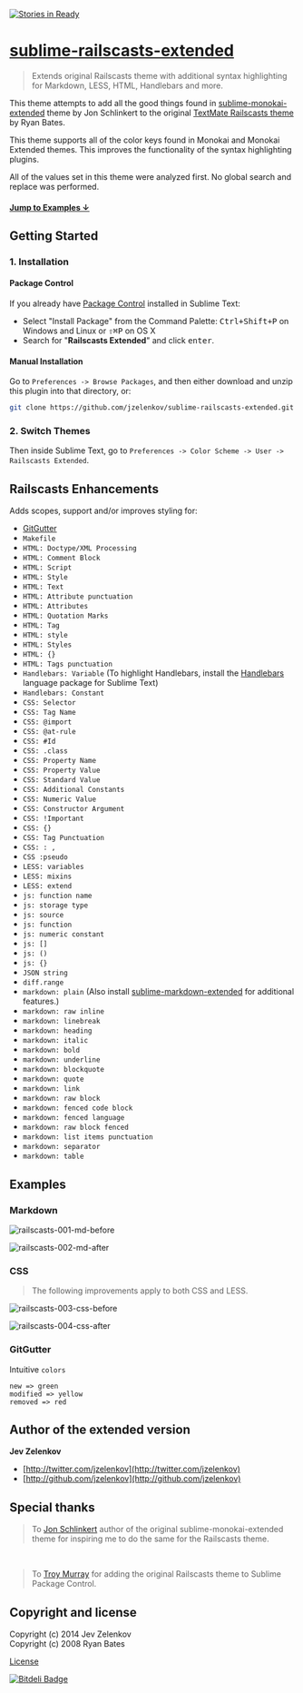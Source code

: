 [![Stories in Ready](https://badge.waffle.io/jzelenkov/sublime-railscasts-extended.png?label=in%20progress&title=In%20Progress)](https://waffle.io/jzelenkov/sublime-railscasts-extended)
# [sublime-railscasts-extended](https://github.com/jzelenkov/sublime-railscasts-extended)

> Extends original Railscasts theme with additional syntax highlighting for Markdown, LESS, HTML, Handlebars and more.

This theme attempts to add all the good things found in [sublime-monokai-extended](https://github.com/jonschlinkert/sublime-monokai-extended) theme by Jon Schlinkert to the original [TextMate Railscasts theme](https://github.com/ryanb/textmate-themes) by Ryan Bates.

This theme supports all of the color keys found in Monokai and Monokai Extended themes. This improves the functionality of the syntax highlighting plugins.

All of the values set in this theme were analyzed first. No global search and replace was performed.


#### [Jump to Examples ↓](#examples)

## Getting Started

### 1. Installation

#### Package Control

If you already have [Package Control](http://wbond.net/sublime_packages/package_control/) installed in Sublime Text:

* Select "Install Package" from the Command Palette: <kbd>Ctrl+Shift+P</kbd> on Windows and Linux or <kbd>⇧⌘P</kbd> on OS X
* Search for "**Railscasts Extended**" and click <kbd>enter</kbd>.

#### Manual Installation

Go to `Preferences -> Browse Packages`, and then either download and unzip this plugin into that directory, or:

``` bash
git clone https://github.com/jzelenkov/sublime-railscasts-extended.git "sublime-railscasts-extended"
```

### 2. Switch Themes

Then inside Sublime Text, go to `Preferences -> Color Scheme -> User -> Railscasts Extended`.


## Railscasts Enhancements

Adds scopes, support and/or improves styling for:

* [GitGutter](https://github.com/jisaacks/GitGutter)
* `Makefile`
* `HTML: Doctype/XML Processing`
* `HTML: Comment Block`
* `HTML: Script`
* `HTML: Style`
* `HTML: Text`
* `HTML: Attribute punctuation`
* `HTML: Attributes`
* `HTML: Quotation Marks`
* `HTML: Tag`
* `HTML: style`
* `HTML: Styles`
* `HTML: {}`
* `HTML: Tags punctuation`
* `Handlebars: Variable` (To highlight Handlebars, install the [Handlebars](https://github.com/daaain/Handlebars) language package for Sublime Text)
* `Handlebars: Constant`
* `CSS: Selector`
* `CSS: Tag Name`
* `CSS: @import`
* `CSS: @at-rule`
* `CSS: #Id`
* `CSS: .class`
* `CSS: Property Name`
* `CSS: Property Value`
* `CSS: Standard Value`
* `CSS: Additional Constants`
* `CSS: Numeric Value`
* `CSS: Constructor Argument`
* `CSS: !Important`
* `CSS: {}`
* `CSS: Tag Punctuation`
* `CSS: : ,`
* `CSS :pseudo`
* `LESS: variables`
* `LESS: mixins`
* `LESS: extend`
* `js: function name`
* `js: storage type`
* `js: source`
* `js: function`
* `js: numeric constant`
* `js: []`
* `js: ()`
* `js: {}`
* `JSON string`
* `diff.range`
* `markdown: plain` (Also install [sublime-markdown-extended](https://github.com/jonschlinkert/sublime-markdown-extended) for additional features.)
* `markdown: raw inline`
* `markdown: linebreak`
* `markdown: heading`
* `markdown: italic`
* `markdown: bold`
* `markdown: underline`
* `markdown: blockquote`
* `markdown: quote`
* `markdown: link`
* `markdown: raw block`
* `markdown: fenced code block`
* `markdown: fenced language`
* `markdown: raw block fenced`
* `markdown: list items punctuation`
* `markdown: separator`
* `markdown: table`


## Examples

### Markdown

![railscasts-001-md-before](https://f.cloud.github.com/assets/205659/2443257/953bc540-ae31-11e3-9bc5-3f963c17f5a5.png)

![railscasts-002-md-after](https://f.cloud.github.com/assets/205659/2443262/a034d8a6-ae31-11e3-84d0-5a1cae8ae2b6.png)


### CSS

> The following improvements apply to both CSS and LESS.

![railscasts-003-css-before](https://f.cloud.github.com/assets/205659/2443263/a84dec58-ae31-11e3-8532-d59a8e1fd527.png)

![railscasts-004-css-after](https://f.cloud.github.com/assets/205659/2443264/a868faa2-ae31-11e3-9e37-2d7b81a24fb9.png)


### GitGutter

Intuitive `colors`

	new => green
	modified => yellow
	removed => red


## Author of the extended version

__Jev Zelenkov__

* [http://twitter.com/jzelenkov](http://twitter.com/jzelenkov)
* [http://github.com/jzelenkov](http://github.com/jzelenkov)


## Special thanks

> To [Jon Schlinkert](https://github.com/jonschlinkert) author of the original sublime-monokai-extended theme for inspiring me to do the same for the Railscasts theme.

<br/>

> To [Troy Murray](https://github.com/tdm00) for adding the original Railscasts theme to Sublime Package Control.


## Copyright and license

Copyright (c) 2014 Jev Zelenkov <br/>
Copyright (c) 2008 Ryan Bates


[License](LICENSE)


[![Bitdeli Badge](https://d2weczhvl823v0.cloudfront.net/jzelenkov/sublime-railscasts-extended/trend.png)](https://bitdeli.com/free "Bitdeli Badge")


